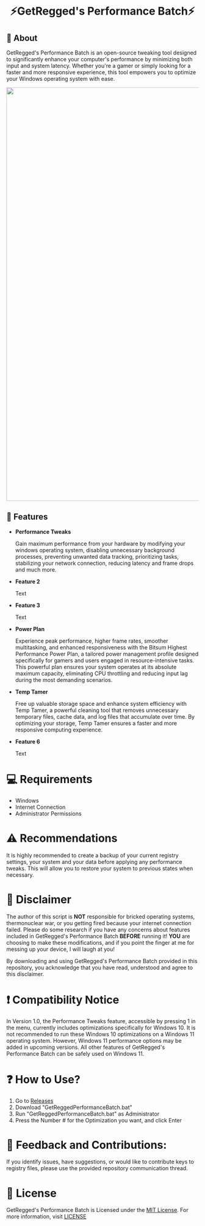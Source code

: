 <div align="center">

# **⚡GetRegged's Performance Batch⚡**

</div>

## 👏 About
GetRegged's Performance Batch is an open-source tweaking tool designed to significantly enhance your computer's performance by minimizing both input and system latency. Whether you're a gamer or simply looking for a faster and more responsive experience, this tool empowers you to optimize your Windows operating system with ease.

<p align="center">
<img src="https://github.com/GetRegged/GetRegged-Performance-Batch/blob/main/image/preview_v.1.0.png" width="1080">
</p>

## 🔑 Features
- **Performance Tweaks**
  
  Gain maximum performance from your hardware by modifying your windows operating system, disabling unnecessary background processes, preventing unwanted data tracking, prioritizing tasks, stabilizing your network connection, reducing latency and frame drops and much more.

- **Feature 2**

  Text
  
- **Feature 3**

  Text

- **Power Plan**
  
  Experience peak performance, higher frame rates, smoother multitasking, and enhanced responsiveness with the Bitsum Highest Performance Power Plan, a tailored power management profile designed specifically for gamers and users engaged in resource-intensive tasks. This powerful plan ensures your system operates at its absolute maximum capacity, eliminating CPU throttling and reducing input lag during the most demanding scenarios.

- **Temp Tamer**
  
  Free up valuable storage space and enhance system efficiency with Temp Tamer, a powerful cleaning tool that removes unnecessary temporary files, cache data, and log files that accumulate over time. By optimizing your storage, Temp Tamer ensures a faster and more responsive computing experience.

- **Feature 6**

  Text

# 💻 Requirements
- Windows
- Internet Connection
- Administrator Permissions

# ⚠️ Recommendations
It is highly recommended to create a backup of your current registry settings, your system and your data before applying any performance tweaks. This will allow you to restore your system to previous states when necessary.

# 🚨 Disclaimer
The author of this script is **NOT** responsible for bricked operating systems, thermonuclear war, or you getting fired because your internet connection failed. Please do some research if you have any concerns about features included in GetRegged's Performance Batch **BEFORE** running it!
**YOU** are choosing to make these modifications, and if you point the finger at me for messing up your device, I will laugh at you!

By downloading and using GetRegged's Performance Batch provided in this repository, you acknowledge that you have read, understood and agree to this disclaimer.

#  ❗ Compatibility Notice 
In Version 1.0, the Performance Tweaks feature, accessible by pressing 1 in the menu, currently includes optimizations specifically for Windows 10. It is not recommended to run these Windows 10 optimizations on a Windows 11 operating system. However, Windows 11 performance options may be added in upcoming versions. All other features of GetRegged's Performance Batch can be safely used on Windows 11.

# ❓ How to Use?
1. Go to [Releases]()
2. Download "GetReggedPerformanceBatch.bat"
3. Run "GetReggedPerformanceBatch.bat" as Administrator
4. Press the Number # for the Optimization you want, and click Enter

# 🤝 Feedback and Contributions:
If you identify issues, have suggestions, or would like to contribute keys to registry files, please use the provided repository communication thread.

# 📜 License
GetRegged's Performance Batch is Licensed under the [MIT License](https://opensource.org/licenses/MIT). For more information, visit [LICENSE](https://github.com/GetRegged/GetRegged-Performance-Batch/blob/main/LICENSE)
